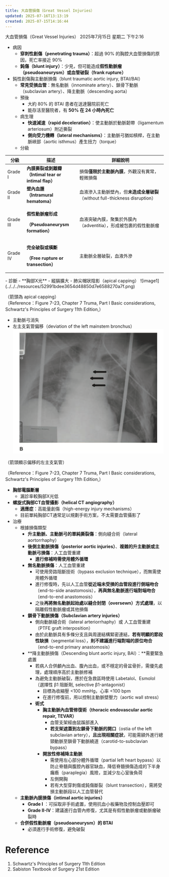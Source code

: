 ```yaml
---
title: 大血管損傷（Great Vessel Injuries）
updated: 2025-07-16T13:13:19
created: 2025-07-15T14:16:44
---
```


大血管損傷（Great Vessel Injuries）
2025年7月15日 星期二
下午2:16
- 病因
  - **穿刺性創傷（penetrating trauma）**：超過 90% 的胸腔大血管損傷的原因，死亡率接近 90%
  - **鈍傷（blunt injury）**：少見，但可能造成**假性動脈瘤（pseudoaneurysm）**或**血管破裂（frank rupture）**
- 鈍性創傷胸主動脈損傷（blunt traumatic aortic injury, BTAI/BAI）
  - **常見受損血管**：無名動脈（innominate artery）、鎖骨下動脈（subclavian artery）、降主動脈（descending aorta）
  - 預後
    - 大約 80% 的 BTAI 患者在送達醫院前死亡
    - 能存活至醫院者，有 **50% 在 24 小時內死亡**
  - 病生理
    - **快速減速（rapid deceleration）**：使主動脈於動脈韌帶（ligamentum arteriosum）附近撕裂
    - **側向受力機轉（lateral mechanisms）**：主動脈弓猶如槓桿，在主動脈峽部（aortic isthmus）產生扭力（torque）
  - 分級
<table>
<colgroup>
<col style="width: 12%" />
<col style="width: 33%" />
<col style="width: 54%" />
</colgroup>
<thead>
<tr class="header">
<th>分級</th>
<th>描述</th>
<th>詳細說明</th>
</tr>
</thead>
<tbody>
<tr class="odd">
<td>Grade I</td>
<td><strong>內膜撕裂或剝離瓣<br />
（Intimal tear or intimal flap）</strong></td>
<td>損傷<strong>僅限於主動脈內膜</strong>，外觀沒有異常，輕微損傷</td>
</tr>
<tr class="even">
<td>Grade II</td>
<td><strong>壁內血腫<br />
（Intramural hematoma）</strong></td>
<td>血液滲入主動脈壁內，但<strong>未造成全層破裂</strong>（without full-thickness disruption）</td>
</tr>
<tr class="odd">
<td>Grade III</td>
<td><p><strong>假性動脈瘤形成</strong></p>
<p><strong>（Pseudoaneurysm formation）</strong></p></td>
<td>血液突破內膜，聚集於外膜內（adventitia），形成被包裹的假性動脈瘤</td>
</tr>
<tr class="even">
<td>Grade IV</td>
<td><p><strong>完全破裂或橫斷</strong></p>
<p><strong>（Free rupture or transection）</strong></p></td>
<td>主動脈全層破裂，血液外滲</td>
</tr>
</tbody>
</table>
- 診斷
  - **胸部X光**
    - 縱膈擴大
    - 肺尖帽狀陰影（apical capping）
![image1](../../../resources/52991bdee3654d48850d7e6588270a7f.png)

（箭頭為 apical capping）  
（Reference：Figure 7-23, Chapter 7 Truma, Part I Basic considerations, Schwartz's Principles of Surgery 11th Edition,）
- 主動脈弓消失
- 左主支氣管偏移（deviation of the left mainstem bronchus）
![image2](../../../resources/62c4b82732dc4ed2b38e42dd49bc7ab2.png)

（箭頭顯示偏移的左主支氣管）

（Reference：Figure 7-23, Chapter 7 Truma, Part I Basic considerations, Schwartz's Principles of Surgery 11th Edition,）
- **胸部電腦斷層**
  - 漏診率較胸部X光低
- **螺旋式胸部CT血管攝影（helical CT angiography）**
  - **適應症**：高能量創傷（high-energy injury mechanisms）
  - 目前單純胸部CT通常足以規劃手術方案，不太需要血管攝影了
- 治療
  - 根據損傷類型
    - **升主動脈、主動脈弓的單純撕裂傷**：側向縫合術（lateral aortorrhaphy）
    - **後側主動脈損傷（posterior aortic injuries）**、**複雜的升主動脈或主動脈弓損傷**：人工血管重建
      - **進行修補時需使用體外循環**
    - **無名動脈損傷**：人工血管重建
      - 可使用旁路阻斷技術（bypass exclusion technique），而無需使用體外循環
      - 進行修復時，先以人工血管**從近端未受損的血管段進行側端吻合**（end-to-side anastomosis），**再與無名動脈進行端對端吻合**（end-to-end anastomosis）
      - 之後**再將無名動脈起始處以縫合封閉（oversewn）方式處理**，以隔離假性動脈瘤或其他損傷
    - **鎖骨下動脈損傷（Subclavian artery injuries）**
      - 側向動脈縫合術（lateral arteriorrhaphy）或 人工血管重建（PTFE graft interposition）
      - 由於此動脈具有多條分支且與周邊結構緊密連結，**若有明顯的節段性缺損**（segmental loss），**則不建議進行端對端的原位吻合**（end-to-end primary anastomosis）
    - **降主動脈損傷（Descending blunt aortic injury, BAI）：**需要緊急處置
      - 若病人合併顱內出血、腹內出血，或不穩定的骨盆骨折，需優先處理，處理順序高於主動脈修補
      - 為避免主動脈破裂，應於在急救區時使用 Labetalol、Esmolol（選擇性 β1 阻斷劑, selective β1-antagonist）
        - 目標為收縮壓 \<100 mmHg，心率 \<100 bpm
        - 在進行修復前，用以控制主動脈壁壓力（aortic wall stress）
      - **術式**
        - **胸主動脈內血管修復術（thoracic endovascular aortic repair, TEVAR）**
          - 血管支架經由鼠蹊部進入
          - **若支架遮蓋到左鎖骨下動脈的開口**（ostia of the left subclavian artery），**且出現相關症狀**，可能需額外進行總頸動脈至鎖骨下動脈繞道（carotid-to-subclavian bypass）
        - **開放性修補降主動脈**
          - 需使用左心部分體外循環（partial left heart bypass）以防止脊髓與腹腔內器官缺血，降低脊髓損傷造成的下半身癱瘓（paraplegia）風險，並減少左心室後負荷
          - 左側開胸
          - 若有大型穿刺傷或鈍傷斷裂（blunt transection），需將受損主動脈段以人工血管替代
  - **主動脈內膜損傷（intimal aortic injuries）**
    - **Grade I** ：可採取非手術處置，使用抗血小板藥物及控制血壓即可
    - **Grade II-IV**：建議進行血管內修復，尤其是有假性動脈瘤或動脈瘤破裂時
  - **合併假性動脈瘤（pseudoaneurysm）的 BTAI**
    - 必須進行手術修復，避免破裂
# Reference
1.  Schwartz's Principles of Surgery 11th Edition
2.  Sabiston Textbook of Surgery 21st Edition
